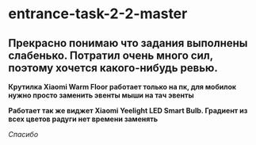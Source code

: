 # entrance-task-2-2-master

## Прекрасно понимаю что задания выполнены слабенько. Потратил очень много сил, поэтому хочется какого-нибудь ревью.

**Крутилка Xiaomi Warm Floor работает только на пк, для мобилок нужно просто заменить эвенты мыши на тач эвенты**

**Работает так же виджет Xiaomi Yeelight LED Smart Bulb. Градиент из всех цветов радуги нет времени заменять**

_Спасибо_
